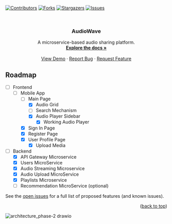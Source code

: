 <a name="readme-top"></a>

[![Contributors][contributors-shield]][contributors-url]
[![Forks][forks-shield]][forks-url]
[![Stargazers][stars-shield]][stars-url]
[![Issues][issues-shield]][issues-url]


<br />
<div align="center">
  <a href="https://github.com/WardZid/AudioWave">
  </a>
  <h3 align="center">AudioWave</h3>
  <p align="center">
    A microservice-based audio sharing platform.
    <br />
    <a href="https://github.com/WardZid/AudioWave"><strong>Explore the docs »</strong></a>
    <br />
    <br />
    <a href="https://github.com/WardZid/AudioWave">View Demo</a>
    ·
    <a href="https://github.com/WardZid/AudioWave/issues">Report Bug</a>
    ·
    <a href="https://github.com/WardZid/AudioWave/issues">Request Feature</a>
  </p>
</div>

<!--
### Built With


* [![React][React.js]][React-url]
* [![Bootstrap][Bootstrap.com]][Bootstrap-url]

<p align="right">(<a href="#readme-top">back to top</a>)</p>
-->

<!-- ROADMAP -->
## Roadmap

- [ ] Frontend
    - [ ] Mobile App
        - [ ] Main Page
            - [x] Audio Grid
            - [ ] Search Mechanism
            - [x] Audio Player Sidebar
              - [x] Working Audio Player
        - [x] Sign In Page
        - [x] Register Page 
        - [x] User Profile Page
            - [x] Upload Media
- [ ] Backend
    - [x] API Gateway Microservice
    - [x] Users MicroService
    - [x] Audio Streaming Microservice
    - [x] Audio Upload MicroService
    - [x] Playlists Microservice
    - [ ] Recommendation MicroService (optional)

See the [open issues](https://github.com/WardZid/AudioWave/issues) for a full list of proposed features (and known issues).

<p align="right">(<a href="#readme-top">back to top</a>)</p>


![architecture_phase-2 drawio](https://github.com/user-attachments/assets/f239e591-c8eb-4a1f-83c7-d56855ef194c)


<!-- MARKDOWN LINKS & IMAGES -->
<!-- https://www.markdownguide.org/basic-syntax/#reference-style-links -->
[contributors-shield]: https://img.shields.io/github/contributors/WardZid/AudioWave.svg?style=for-the-badge
[contributors-url]: https://github.com/WardZid/AudioWave/graphs/contributors
[forks-shield]: https://img.shields.io/github/forks/WardZid/AudioWave.svg?style=for-the-badge
[forks-url]: https://github.com/WardZid/AudioWave/network/members
[stars-shield]: https://img.shields.io/github/stars/WardZid/AudioWave.svg?style=for-the-badge
[stars-url]: https://github.com/WardZid/AudioWave/stargazers
[issues-shield]: https://img.shields.io/github/issues/WardZid/AudioWave.svg?style=for-the-badge
[issues-url]: https://github.com/WardZid/AudioWave/issues
[React.js]: https://img.shields.io/badge/React-20232A?style=for-the-badge&logo=react&logoColor=61DAFB
[React-url]: https://reactjs.org/
[Bootstrap.com]: https://img.shields.io/badge/Bootstrap-563D7C?style=for-the-badge&logo=bootstrap&logoColor=white
[Bootstrap-url]: https://getbootstrap.com
